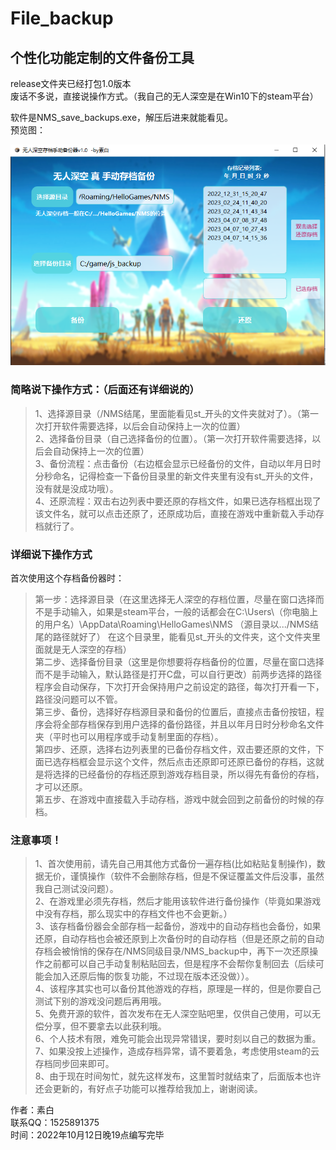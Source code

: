 # File_backup
## 个性化功能定制的文件备份工具  
release文件夹已经打包1.0版本  
废话不多说，直接说操作方式。（我自己的无人深空是在Win10下的steam平台）  

软件是NMS_save_backups.exe，解压后进来就能看见。  
预览图：

![image](https://github.com/Xavier-Su/File_backup/blob/main/NMS_save_backups/resource/menu.png)

### 简略说下操作方式：（后面还有详细说的）  
>1、选择源目录（/NMS结尾，里面能看见st_开头的文件夹就对了）。（第一次打开软件需要选择，以后会自动保持上一次的位置）  
2、选择备份目录（自己选择备份的位置）。（第一次打开软件需要选择，以后会自动保持上一次的位置）  
3、备份流程：点击备份（右边框会显示已经备份的文件，自动以年月日时分秒命名，记得检查一下备份目录里的新文件夹里有没有st_开头的文件，没有就是没成功哦）。  
4、还原流程：双击右边列表中要还原的存档文件，如果已选存档框出现了该文件名，就可以点击还原了，还原成功后，直接在游戏中重新载入手动存档就行了。

### 详细说下操作方式
首次使用这个存档备份器时：  
>第一步：选择源目录（在这里选择无人深空的存档位置，尽量在窗口选择而不是手动输入，如果是steam平台，一般的话都会在C:\Users\（你电脑上的用户名）\AppData\Roaming\HelloGames\NMS	 （源目录以.../NMS结尾的路径就好了）	在这个目录里，能看见st_开头的文件夹，这个文件夹里面就是无人深空的存档）  
第二步、选择备份目录（这里是你想要将存档备份的位置，尽量在窗口选择而不是手动输入，默认路径是打开C盘，可以自行更改）前两步选择的路径程序会自动保存，下次打开会保持用户之前设定的路径，每次打开看一下，路径没问题可以不管。  
第三步、备份，选择好存档源目录和备份的位置后，直接点击备份按钮，程序会将全部存档保存到用户选择的备份路径，并且以年月日时分秒命名文件夹（平时也可以用程序或手动复制里面的存档）。  
第四步、还原，选择右边列表里的已备份存档文件，双击要还原的文件，下面已选存档框会显示这个文件，然后点击还原即可还原已备份的存档，这就是将选择的已经备份的存档还原到游戏存档目录，所以得先有备份的存档，才可以还原。  
第五步、在游戏中直接载入手动存档，游戏中就会回到之前备份的时候的存档。  

### 注意事项！  
>1、首次使用前，请先自己用其他方式备份一遍存档(比如粘贴复制操作)，数据无价，谨慎操作（软件不会删除存档，但是不保证覆盖文件后没事，虽然我自己测试没问题）。  
2、在游戏里必须先存档，然后才能用该软件进行备份操作（毕竟如果游戏中没有存档，那么现实中的存档文件也不会更新。）  
3、该存档备份器会全部存档一起备份，游戏中的自动存档也会备份，如果还原，自动存档也会被还原到上次备份时的自动存档（但是还原之前的自动存档会被悄悄的保存在/NMS同级目录/NMS_backup中，再下一次还原操作之前都可以自己手动复制粘贴回去，但是程序不会帮你复制回去（后续可能会加入还原后悔的恢复功能，不过现在版本还没做））。  
4、该程序其实也可以备份其他游戏的存档，原理是一样的，但是你要自己测试下别的游戏没问题后再用哦。  
5、免费开源的软件，首次发布在无人深空贴吧里，仅供自己使用，可以无偿分享，但不要拿去以此获利哦。  
6、个人技术有限，难免可能会出现异常错误，要时刻以自己的数据为重。  
7、如果没按上述操作，造成存档异常，请不要着急，考虑使用steam的云存档同步回来即可。  
8、由于现在时间匆忙，就先这样发布，这里暂时就结束了，后面版本也许还会更新的，有好点子功能可以推荐给我加上，谢谢阅读。  

作者：素白    
联系QQ：1525891375  
时间：2022年10月12日晚19点编写完毕  
